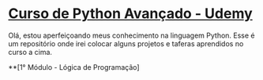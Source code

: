 # [Curso de Python Avançado - Udemy](https://www.udemy.com/course/python-3-do-zero-ao-avancado/)

Olá, estou aperfeiçoando meus conhecimento na linguagem Python. 
Esse é um repositório onde irei colocar alguns projetos e taferas aprendidos no curso a cima.  

**[1° Módulo - Lógica de Programação]